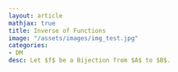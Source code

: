 ```yaml
---
layout: article
mathjax: true
title: Inverse of Functions
image: "/assets/images/img_test.jpg"
categories:
- DM
desc: Let $f$ be a Bijection from $A$ to $B$.

































































































































































































































































































































































 
imagealt: 
---
```


Let $f$ be a [Bijection]({% post_url 2020-06-09-bijection %}) from $A$ to $B$.

































































































































































































































































































































































*Inverse* of function $f$ assigns an element $b \in B$ to another element $a \in A$ such that $f(a) = b$. Hence, $f^{-1}(b) = a$.


































































































































































































































































































































































![[Pasted image 20210607124058.png]]
